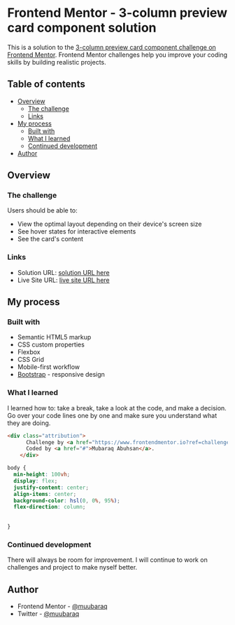 # Frontend Mentor - 3-column preview card component solution

This is a solution to the [3-column preview card component challenge on Frontend Mentor](https://www.frontendmentor.io/challenges/3column-preview-card-component-pH92eAR2-). Frontend Mentor challenges help you improve your coding skills by building realistic projects. 

## Table of contents

- [Overview](#overview)
  - [The challenge](#the-challenge)
  - [Links](#links)
- [My process](#my-process)
  - [Built with](#built-with)
  - [What I learned](#what-i-learned)
  - [Continued development](#continued-development)
- [Author](#author)



## Overview

### The challenge

Users should be able to:

- View the optimal layout depending on their device's screen size
- See hover states for interactive elements
- See the card's content

### Links

- Solution URL: [ solution URL here](https://github.com/muubaraq/3-column-preview-card.git)
- Live Site URL: [live site URL here](https://muubaraq.github.io/3-column-preview-card/)

## My process

### Built with

- Semantic HTML5 markup
- CSS custom properties
- Flexbox
- CSS Grid
- Mobile-first workflow
- [Bootstrap](https://getbootstrap.com/) - responsive design




### What I learned

I learned how to: take a break, take a look at the code, and make a decision.
Go over your code lines one by one and make sure you understand what they are doing.



```html
<div class="attribution">
      Challenge by <a href="https://www.frontendmentor.io?ref=challenge" target="_blank">Frontend Mentor</a>. 
      Coded by <a href="#">Mubaraq Abuhsan</a>.
    </div>
```
```css
body {
  min-height: 100vh;
  display: flex;
  justify-content: center;
  align-items: center;
  background-color: hsl(0, 0%, 95%);
  flex-direction: column;
 
  
}
```




### Continued development

There will always be room for improvement. I will continue to work on challenges and project to make nyself better.




## Author

- Frontend Mentor - [@muubaraq](https://www.frontendmentor.io/profile/muubaraq)
- Twitter - [@muubaraq](https://www.twitter.com/muubaraq)

